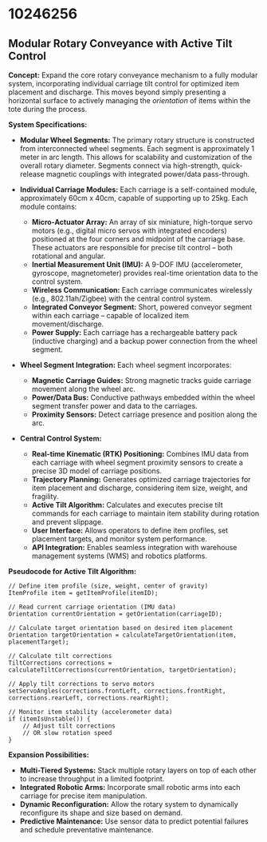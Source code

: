 # 10246256

## Modular Rotary Conveyance with Active Tilt Control

**Concept:** Expand the core rotary conveyance mechanism to a fully modular system, incorporating individual carriage tilt control for optimized item placement and discharge. This moves beyond simply presenting a horizontal surface to actively managing the *orientation* of items within the tote during the process.

**System Specifications:**

*   **Modular Wheel Segments:** The primary rotary structure is constructed from interconnected wheel segments. Each segment is approximately 1 meter in arc length. This allows for scalability and customization of the overall rotary diameter. Segments connect via high-strength, quick-release magnetic couplings with integrated power/data pass-through.

*   **Individual Carriage Modules:** Each carriage is a self-contained module, approximately 60cm x 40cm, capable of supporting up to 25kg.  Each module contains:
    *   **Micro-Actuator Array:** An array of six miniature, high-torque servo motors (e.g., digital micro servos with integrated encoders) positioned at the four corners and midpoint of the carriage base. These actuators are responsible for precise tilt control – both rotational and angular.
    *   **Inertial Measurement Unit (IMU):**  A 9-DOF IMU (accelerometer, gyroscope, magnetometer) provides real-time orientation data to the control system.
    *   **Wireless Communication:**  Each carriage communicates wirelessly (e.g., 802.11ah/Zigbee) with the central control system.
    *   **Integrated Conveyor Segment:** Short, powered conveyor segment within each carriage – capable of localized item movement/discharge.
    *   **Power Supply:** Each carriage has a rechargeable battery pack (inductive charging) and a backup power connection from the wheel segment.

*   **Wheel Segment Integration:** Each wheel segment incorporates:
    *   **Magnetic Carriage Guides:**  Strong magnetic tracks guide carriage movement along the wheel arc.
    *   **Power/Data Bus:** Conductive pathways embedded within the wheel segment transfer power and data to the carriages.
    *   **Proximity Sensors:** Detect carriage presence and position along the arc.

*   **Central Control System:**
    *   **Real-time Kinematic (RTK) Positioning:**  Combines IMU data from each carriage with wheel segment proximity sensors to create a precise 3D model of carriage positions.
    *   **Trajectory Planning:**  Generates optimized carriage trajectories for item placement and discharge, considering item size, weight, and fragility.
    *   **Active Tilt Algorithm:**  Calculates and executes precise tilt commands for each carriage to maintain item stability during rotation and prevent slippage.
    *   **User Interface:**  Allows operators to define item profiles, set placement targets, and monitor system performance.
    *   **API Integration:** Enables seamless integration with warehouse management systems (WMS) and robotics platforms.

**Pseudocode for Active Tilt Algorithm:**

```
// Define item profile (size, weight, center of gravity)
ItemProfile item = getItemProfile(itemID);

// Read current carriage orientation (IMU data)
Orientation currentOrientation = getOrientation(carriageID);

// Calculate target orientation based on desired item placement
Orientation targetOrientation = calculateTargetOrientation(item, placementTarget);

// Calculate tilt corrections
TiltCorrections corrections = calculateTiltCorrections(currentOrientation, targetOrientation);

// Apply tilt corrections to servo motors
setServoAngles(corrections.frontLeft, corrections.frontRight, corrections.rearLeft, corrections.rearRight);

// Monitor item stability (accelerometer data)
if (itemIsUnstable()) {
    // Adjust tilt corrections
    // OR slow rotation speed
}
```

**Expansion Possibilities:**

*   **Multi-Tiered Systems:** Stack multiple rotary layers on top of each other to increase throughput in a limited footprint.
*   **Integrated Robotic Arms:** Incorporate small robotic arms into each carriage for precise item manipulation.
*   **Dynamic Reconfiguration:**  Allow the rotary system to dynamically reconfigure its shape and size based on demand.
*   **Predictive Maintenance:** Use sensor data to predict potential failures and schedule preventative maintenance.